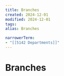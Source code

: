 ```yaml
---
title: Branches
created: 2024-12-01
modified: 2024-12-01
tags: 
alias: Branches

narrowerTerm:
- "[[5142 Departments]]"
---
```

# Branches
